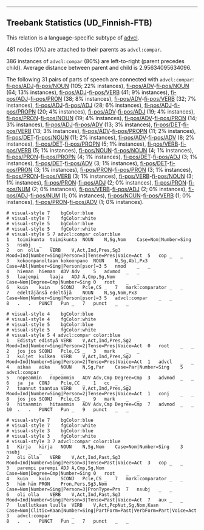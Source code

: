

--------------------------------------------------------------------------------

## Treebank Statistics (UD_Finnish-FTB)

This relation is a language-specific subtype of [advcl]().

481 nodes (0%) are attached to their parents as `advcl:compar`.

386 instances of `advcl:compar` (80%) are left-to-right (parent precedes child).
Average distance between parent and child is 2.95634095634096.

The following 31 pairs of parts of speech are connected with `advcl:compar`: [fi-pos/ADJ]()-[fi-pos/NOUN]() (105; 22% instances), [fi-pos/ADV]()-[fi-pos/NOUN]() (64; 13% instances), [fi-pos/ADJ]()-[fi-pos/VERB]() (41; 9% instances), [fi-pos/ADJ]()-[fi-pos/PRON]() (38; 8% instances), [fi-pos/ADV]()-[fi-pos/VERB]() (32; 7% instances), [fi-pos/ADJ]()-[fi-pos/ADJ]() (28; 6% instances), [fi-pos/ADJ]()-[fi-pos/PROPN]() (20; 4% instances), [fi-pos/ADV]()-[fi-pos/ADJ]() (19; 4% instances), [fi-pos/PRON]()-[fi-pos/NOUN]() (19; 4% instances), [fi-pos/ADV]()-[fi-pos/PRON]() (14; 3% instances), [fi-pos/ADJ]()-[fi-pos/ADV]() (13; 3% instances), [fi-pos/DET]()-[fi-pos/VERB]() (13; 3% instances), [fi-pos/ADV]()-[fi-pos/PROPN]() (11; 2% instances), [fi-pos/DET]()-[fi-pos/NOUN]() (11; 2% instances), [fi-pos/ADV]()-[fi-pos/ADV]() (8; 2% instances), [fi-pos/DET]()-[fi-pos/PROPN]() (5; 1% instances), [fi-pos/VERB]()-[fi-pos/VERB]() (5; 1% instances), [fi-pos/NOUN]()-[fi-pos/NOUN]() (4; 1% instances), [fi-pos/PRON]()-[fi-pos/PROPN]() (4; 1% instances), [fi-pos/DET]()-[fi-pos/ADJ]() (3; 1% instances), [fi-pos/DET]()-[fi-pos/ADV]() (3; 1% instances), [fi-pos/DET]()-[fi-pos/PRON]() (3; 1% instances), [fi-pos/PRON]()-[fi-pos/PRON]() (3; 1% instances), [fi-pos/PRON]()-[fi-pos/VERB]() (3; 1% instances), [fi-pos/VERB]()-[fi-pos/NOUN]() (3; 1% instances), [fi-pos/PRON]()-[fi-pos/ADJ]() (2; 0% instances), [fi-pos/PRON]()-[fi-pos/NUM]() (2; 0% instances), [fi-pos/VERB]()-[fi-pos/ADJ]() (2; 0% instances), [fi-pos/ADJ]()-[fi-pos/NUM]() (1; 0% instances), [fi-pos/NOUN]()-[fi-pos/VERB]() (1; 0% instances), [fi-pos/PRON]()-[fi-pos/ADV]() (1; 0% instances).


~~~ conllu
# visual-style 7	bgColor:blue
# visual-style 7	fgColor:white
# visual-style 5	bgColor:blue
# visual-style 5	fgColor:white
# visual-style 5 7 advcl:compar	color:blue
1	toimikunta	toimikunta	NOUN	N,Sg,Nom	Case=Nom|Number=Sing	5	nsubj	_	_
2	on	olla	VERB	V,Act,Ind,Pres,Sg3	Mood=Ind|Number=Sing|Person=3|Tense=Pres|Voice=Act	5	cop	_	_
3	kokoonpanoltaan	kokoonpano	NOUN	N,Sg,Abl,Px3	Case=Abl|Number=Sing|Person[psor]=3	5	nmod	_	_
4	hieman	hieman	ADV	Adv	_	5	advmod	_	_
5	laajempi	laaja	ADJ	A,Cmp,Sg,Nom	Case=Nom|Degree=Cmp|Number=Sing	0	root	_	_
6	kuin	kuin	SCONJ	Pcle,CS	_	7	mark:comparator	_	_
7	edeltäjänsä	edeltäjä	NOUN	N,Sg,Nom,Px3	Case=Nom|Number=Sing|Person[psor]=3	5	advcl:compar	_	_
8	.	.	PUNCT	Pun	_	7	punct	_	_

~~~


~~~ conllu
# visual-style 4	bgColor:blue
# visual-style 4	fgColor:white
# visual-style 5	bgColor:blue
# visual-style 5	fgColor:white
# visual-style 5 4 advcl:compar	color:blue
1	Edistyt	edistyä	VERB	V,Act,Ind,Pres,Sg2	Mood=Ind|Number=Sing|Person=2|Tense=Pres|Voice=Act	0	root	_	_
2	jos	jos	SCONJ	Pcle,CS	_	3	mark	_	_
3	kuljet	kulkea	VERB	V,Act,Ind,Pres,Sg2	Mood=Ind|Number=Sing|Person=2|Tense=Pres|Voice=Act	1	advcl	_	_
4	aikaa	aika	NOUN	N,Sg,Par	Case=Par|Number=Sing	5	advcl:compar	_	_
5	nopeammin	nopeammin	ADV	Adv,Cmp	Degree=Cmp	3	advmod	_	_
6	ja	ja	CONJ	Pcle,CC	_	1	cc	_	_
7	taannut	taantua	VERB	V,Act,Ind,Pres,Sg2	Mood=Ind|Number=Sing|Person=2|Tense=Pres|Voice=Act	1	conj	_	_
8	jos	jos	SCONJ	Pcle,CS	_	9	mark	_	_
9	hitaammin	hitaammin	ADV	Adv,Cmp	Degree=Cmp	7	advmod	_	_
10	.	.	PUNCT	Pun	_	9	punct	_	_

~~~


~~~ conllu
# visual-style 7	bgColor:blue
# visual-style 7	fgColor:white
# visual-style 3	bgColor:blue
# visual-style 3	fgColor:white
# visual-style 3 7 advcl:compar	color:blue
1	Kirja	kirja	NOUN	N,Sg,Nom	Case=Nom|Number=Sing	3	nsubj	_	_
2	oli	olla	VERB	V,Act,Ind,Past,Sg3	Mood=Ind|Number=Sing|Person=3|Tense=Past|Voice=Act	3	cop	_	_
3	parempi	parempi	ADJ	A,Cmp,Sg,Nom	Case=Nom|Degree=Cmp|Number=Sing	0	root	_	_
4	kuin	kuin	SCONJ	Pcle,CS	_	7	mark:comparator	_	_
5	hän	hän	PRON	Pron,Pers,Sg3,Nom	Case=Nom|Number=Sing|Person=3|PronType=Prs	7	nsubj	_	_
6	oli	olla	VERB	V,Act,Ind,Past,Sg3	Mood=Ind|Number=Sing|Person=3|Tense=Past|Voice=Act	7	aux	_	_
7	luullutkaan	luulla	VERB	V,Act,PcpNut,Sg,Nom,Kaan	Case=Nom|Clitic=Kaan|Number=Sing|PartForm=Past|VerbForm=Part|Voice=Act	3	advcl:compar	_	_
8	.	.	PUNCT	Pun	_	7	punct	_	_

~~~



